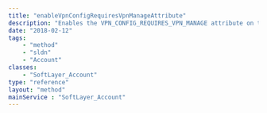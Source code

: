 ```yaml
---
title: "enableVpnConfigRequiresVpnManageAttribute"
description: "Enables the VPN_CONFIG_REQUIRES_VPN_MANAGE attribute on the account. If the attribute does not exist for the account, it will be created and set to true. "
date: "2018-02-12"
tags:
    - "method"
    - "sldn"
    - "Account"
classes:
    - "SoftLayer_Account"
type: "reference"
layout: "method"
mainService : "SoftLayer_Account"
---
```

